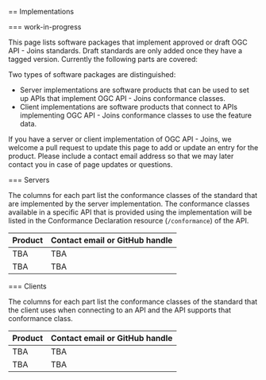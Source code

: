 == Implementations

=== work-in-progress

This page lists software packages that implement approved or draft OGC API - Joins standards. Draft standards are only added once they have a tagged version. Currently the following parts are covered:

Two types of software packages are distinguished:

* Server implementations are software products that can be used to set up APIs that implement OGC API - Joins conformance classes.
* Client implementations are software products that connect to APIs implementing OGC API - Joins conformance classes to use the feature data.

If you have a server or client implementation of OGC API - Joins, we welcome a pull request to update this page to add or update an entry for the product. Please include a contact email address so that we may later contact you in case of page updates or questions.

=== Servers

The columns for each part list the conformance classes of the standard that are implemented by the server implementation. The conformance classes available in a specific API that is provided using the implementation will be listed in the Conformance Declaration resource (`/conformance`) of the API.

| Product    | Contact email or GitHub handle |
| ----------- | ----------- |
| TBA   | TBA      |
| TBA   | TBA      |


=== Clients

The columns for each part list the conformance classes of the standard that the client uses when connecting to an API and the API supports that conformance class.

| Product    | Contact email or GitHub handle |
| ----------- | ----------- |
| TBA   | TBA      |
| TBA   | TBA      |
